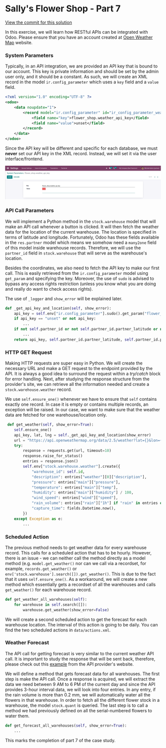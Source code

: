 # Sally's Flower Shop - Part 7

[View the commit for this solution](https://github.com/odoo-ps/psae-btco/commit/fa5702bf02f01779fc9b65bb8c81168fbd6862f4)

In this exercise, we will learn how RESTful APIs can be integrated with Odoo. Please ensure that you have an account
created at [Open Weather Map](https://openweathermap.org) website.

### System Parameters

Typically, in an API integration, we are provided an API key that is bound to our account. This key is private
information and should be set by the admin user only, and it should be a constant. As such, we will create an XML record
in the model `ir.config_parameter` which uses a `key` field and a `value` field.

```xml
<?xml version="1.0" encoding="UTF-8" ?>
<odoo>
    <data noupdate="1">
        <record model="ir.config_parameter" id="ir_config_parameter_weather_api_key">
            <field name="key">flower_shop.weather_api_key</field>
            <field name="value">unset</field>
        </record>
    </data>
</odoo>
```

<GitHubButton link="https://github.com/odoo-ps/psae-btco/blob/sally-flower-shop/flower_shop/data/config.xml"></GitHubButton>

Since the API key will be different and specific for each database, we must **never** set our API key in the XML record.
Instead, we will set it via the user interface/frontend.

![System parameter for API key](../.vuepress/assets/images/part-7-img-1.png)

### API Call Parameters

We will implement a Python method in the `stock.warehouse` model that will make an API call whenever a button is
clicked. It will then fetch the weather data for the location of the current warehouse. The location is specified in
terms of latitude and longitude. Fortunately, Odoo has these fields available in the `res.partner` model which means we
somehow need a `many2one` field of this model inside warehouse records. Therefore, we will use the `partner_id` field
in `stock.warehouse` that will serve as the warehouse's location.

Besides the coordinates, we also need to fetch the API key to make our first call. This is easily retrieved from
the `ir.config_parameter` model using `get_param` and specifying the key. Moreover, the use of `sudo` is advised to
bypass any access rights restriction (unless you know what you are doing and really do want to check access rights).

The use of `_logger` and `show_error` will be explained later.

```python
def _get_api_key_and_location(self, show_error):
    api_key = self.env["ir.config_parameter"].sudo().get_param("flower_shop.weather_api_key")
    if api_key == "unset" or not api_key:
        ...
    if not self.partner_id or not self.partner_id.partner_latitude or not self.partner_id.partner_longitude:
        ...
    return api_key, self.partner_id.partner_latitude, self.partner_id.partner_longitude
```

<GitHubButton link="https://github.com/odoo-ps/psae-btco/blob/sally-flower-shop/flower_shop/models/stock_warehouse.py#L15"></GitHubButton>

### HTTP GET Request

Making HTTP requests are super easy in Python. We will create the necessary URL and make a GET request to the endpoint
provided by the API. It is always a good idea to surround the request within a _try/catch_ block for error handling.
Next, after studying the response structure from the provider's site, we can retrieve all the information needed and
create a `stock.warehouse.weather` record.

We use `self.ensure_one()` whenever we have to ensure that `self` contains exactly one record. In case it is empty or
contains multiple records, an exception will be raised. In our case, we want to make sure that the weather data are
fetched for one warehouse/location only.

```python
 def get_weather(self, show_error=True):
    self.ensure_one()
    api_key, lat, lng = self._get_api_key_and_location(show_error)
    url = "https://api.openweathermap.org/data/2.5/weather?lat={}&lon={}&appid={}".format(lat, lng, api_key)
    try:
        response = requests.get(url, timeout=10)
        response.raise_for_status()
        entries = response.json()
        self.env["stock.warehouse.weather"].create({
            "warehouse_id": self.id,
            "description": entries["weather"][0]["description"],
            "pressure": entries["main"]["pressure"],
            "temperature": entries["main"]["temp"],
            "humidity": entries["main"]["humidity"] / 100,
            "wind_speed": entries["wind"]["speed"],
            "rain_volume": entries["rain"]["1h"] if "rain" in entries else 0,
            "capture_time": fields.Datetime.now(),
        })
    except Exception as e:
        ...
```

<GitHubButton link="https://github.com/odoo-ps/psae-btco/blob/sally-flower-shop/flower_shop/models/stock_warehouse.py#L29"></GitHubButton>

### Scheduled Action

The previous method needs to get weather data for every warehouse record. This calls for a scheduled action that has to
be hourly. However, there is an issue - we can neither call the method directly as a model method (e.g.
`model.get_weather()` nor can we call via a recordset, for example, `records.get_weather()`
or `env['stock.warehouse'].search([]).get_weather()`. This is due to the fact that it uses `self.ensure_one()`. As a
workaround, we will create a new method which essentially gets a recordset of all the warehouses and
calls `get_weather()` for each warehouse record.

```python
def get_weather_all_warehouses(self):
    for warehouse in self.search([]):
        warehouse.get_weather(show_error=False)
```

<GitHubButton link="https://github.com/odoo-ps/psae-btco/blob/sally-flower-shop/flower_shop/models/stock_warehouse.py#L53"></GitHubButton>

We will create a second scheduled action to get the forecast for each warehouse location. The interval of this action is
going to be daily. You can find the two scheduled actions in `data/actions.xml`.

### Weather Forecast

The API call for getting forecast is very similar to the current weather API call. It is important
to study the response that will be sent back, therefore, please check out
this [example](https://openweathermap.org/forecast5#JSON) from the API provider's website.

We will define a method that gets forecast data for all warehouses. The first step is make the API call. Once a response
is acquired, we will extract the data we need between 9 AM to 6 PM of the current day and since the API provides 3-hour
interval data, we will look into four entries. In any entry, if the rain volume is more than 0.2 mm, we will
automatically water all the flowers in that warehouse. In order to fetch all the different flower stock in a warehouse,
the model `stock.quant` is queried. The last step is to call a method we had previously defined on all the serial-numbered
flowers to water them.

```python
def get_forecast_all_warehouses(self, show_error=True):
    ...
```

<GitHubButton link="https://github.com/odoo-ps/psae-btco/blob/sally-flower-shop/flower_shop/models/stock_warehouse.py#L57"></GitHubButton>

This marks the completion of part 7 of the case study.